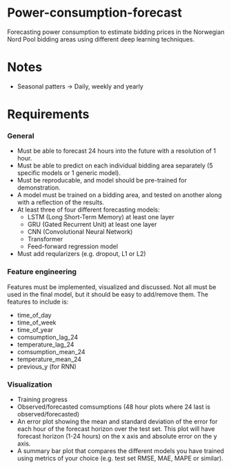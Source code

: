 # Power-consumption-forecast
Forecasting power consumption to estimate bidding prices in the Norwegian Nord Pool bidding areas using different deep learning techniques.


# Notes
- Seasonal patters -> Daily, weekly and yearly

# Requirements

### General
- Must be able to forecast 24 hours into the future with a resolution of 1 hour.
- Must be able to predict on each individual bidding area separately (5 specific models or 1 generic model).
- Must be reproducable, and model should be pre-trained for demonstration.
- A model must be trained on a bidding area, and tested on another along with a reflection of the results. 
- At least three of four different forecasting models:
    - LSTM (Long Short-Term Memory) at least one layer
    - GRU (Gated Recurrent Unit) at least one layer
    - CNN (Convolutional Neural Network)
    - Transformer
    - Feed-forward regression model
- Must add reqularizers (e.g. dropout, L1 or L2)

### Feature engineering
Features must be implemented, visualized and discussed. Not all must be used in the final model, but it should be easy to add/remove them.
The features to include is:
- time_of_day
- time_of_week
- time_of_year
- comsumption_lag_24
- temperature_lag_24
- comsumption_mean_24
- temperature_mean_24
- previous_y (for RNN)

### Visualization
- Training progress
- Observed/forecasted comsumptions (48 hour plots where 24 last is observed/forecasted)
- An error plot showing the mean and standard deviation of the error for each hour of the forecast horizon over the test set. This plot will have forecast horizon (1-24 hours) on the x axis and absolute error on the y axis.
- A summary bar plot that compares the different models you have trained using metrics of your choice (e.g. test set RMSE, MAE, MAPE or similar).
